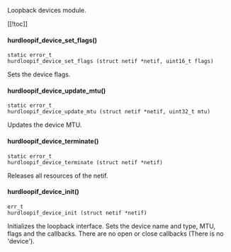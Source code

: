 Loopback devices module.

[[!toc]]

#### hurdloopif_device_set_flags() ####

    static error_t
    hurdloopif_device_set_flags (struct netif *netif, uint16_t flags)

Sets the device flags.

#### hurdloopif_device_update_mtu() ####

    static error_t
    hurdloopif_device_update_mtu (struct netif *netif, uint32_t mtu)

Updates the device MTU.

#### hurdloopif_device_terminate() ####

    static error_t
    hurdloopif_device_terminate (struct netif *netif)

Releases all resources of the netif.

#### hurdloopif_device_init() ####

    err_t
    hurdloopif_device_init (struct netif *netif)

Initializes the loopback interface. Sets the device name and type, MTU, flags and the callbacks. There are no open or close callbacks (There is no 'device').
